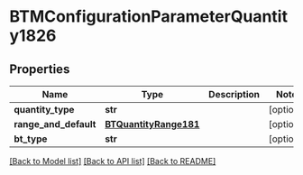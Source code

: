 # BTMConfigurationParameterQuantity1826

## Properties
Name | Type | Description | Notes
------------ | ------------- | ------------- | -------------
**quantity_type** | **str** |  | [optional] 
**range_and_default** | [**BTQuantityRange181**](BTQuantityRange181.md) |  | [optional] 
**bt_type** | **str** |  | [optional] 

[[Back to Model list]](../README.md#documentation-for-models) [[Back to API list]](../README.md#documentation-for-api-endpoints) [[Back to README]](../README.md)


